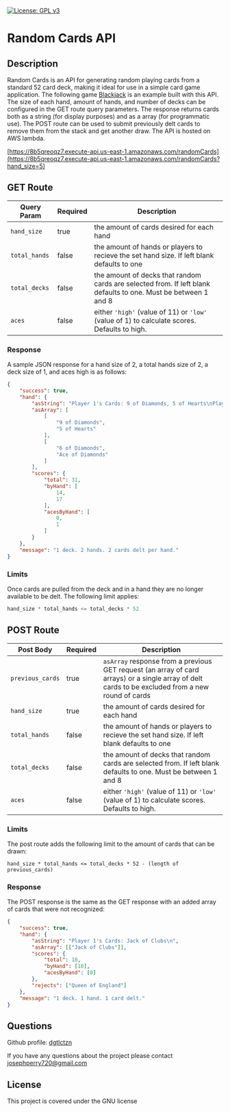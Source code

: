 [![License: GPL v3](https://img.shields.io/badge/License-GPLv3-blue.svg)](https://www.gnu.org/licenses/gpl-3.0)
# Random Cards API


## Description
Random Cards is an API for generating random playing cards from a standard 52 card deck, making it ideal for use in a simple card game application. The following game [Blackjack](https://dgtlctzn.github.io/blackjack-test/) is an example built with this API. The size of each hand, amount of hands, and number of decks can be configured in the GET route query parameters. The response returns cards both as a string (for display purposes) and as a array (for programmatic use). The POST route can be used to submit previously delt cards to remove them from the stack and get another draw. The API is hosted on AWS lambda. 

[https://8b5qreoqz7.execute-api.us-east-1.amazonaws.com/randomCards](https://8b5qreoqz7.execute-api.us-east-1.amazonaws.com/randomCards?hand_size=5)

## GET Route

Query Param | Required | Description
------|----------|------------
`hand_size` | true | the amount of cards desired for each hand
`total_hands` | false | the amount of hands or players to recieve the set hand size. If left blank defaults to one
`total_decks` | false | the amount of decks that random cards are selected from. If left blank defaults to one. Must be between 1 and 8
`aces` | false | either `'high'` (value of 11) or `'low'` (value of 1) to calculate scores. Defaults to high.


### Response
A sample JSON response for a hand size of 2, a total hands size of 2, a deck size of 1, and aces high is as follows:

```JSON
{
    "success": true,
    "hand": {
        "asString": "Player 1's Cards: 9 of Diamonds, 5 of Hearts\nPlayer 2's Cards: 6 of Diamonds, Ace of Diamonds\n",
        "asArray": [
            [
                "9 of Diamonds",
                "5 of Hearts"
            ],
            [
                "6 of Diamonds",
                "Ace of Diamonds"
            ]
        ],
        "scores": {
            "total": 31,
            "byHand": [
                14,
                17
            ],
            "acesByHand": [
                0,
                1
            ]
        }
    },
    "message": "1 deck. 2 hands. 2 cards delt per hand."
}
```

### Limits
Once cards are pulled from the deck and in a hand they are no longer available to be delt. The following limit applies:
```JavaScript
hand_size * total_hands <= total_decks * 52
```

## POST Route
Post Body | Required | Description
------|----------|------------
`previous_cards` | true | `asArray`  response from a previous GET request (an array of card arrays) or a single array of delt cards to be excluded from a new round of cards
`hand_size` | true | the amount of cards desired for each hand
`total_hands` | false | the amount of hands or players to recieve the set hand size. If left blank defaults to one
`total_decks` | false | the amount of decks that random cards are selected from. If left blank defaults to one. Must be between 1 and 8
`aces` | false | either `'high'` (value of 11) or `'low'` (value of 1) to calculate scores. Defaults to high.

### Limits
The post route adds the following limit to the amount of cards that can be drawn:
```
hand_size * total_hands <= total_decks * 52 - (length of previous_cards)
```

### Response
The POST response is the same as the GET response with an added array of cards that were not recognized:
```JSON
{
    "success": true,
    "hand": {
        "asString": "Player 1's Cards: Jack of Clubs\n",
        "asArray": [["Jack of Clubs"]],
        "scores": {
            "total": 10,
            "byHand": [10],
            "acesByHand": [0]
        },
        "rejects": ["Queen of England"]
    },
    "message": "1 deck. 1 hand. 1 card delt."
}
```
## Questions
Github profile: [dgtlctzn](https://github.com/dgtlctzn)

If you have any questions about the project please contact josephperry720@gmail.com
## License
This project is covered under the GNU license